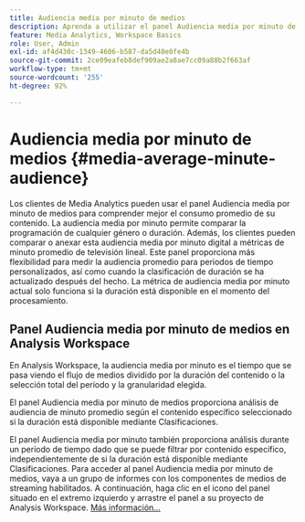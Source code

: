 ```yaml
---
title: Audiencia media por minuto de medios
description: Aprenda a utilizar el panel Audiencia media por minuto de medios para analizar la audiencia media por minuto de un contenido específico o durante un período de tiempo personalizado.
feature: Media Analytics, Workspace Basics
role: User, Admin
exl-id: af4d430c-1349-4606-b587-da5d40e0fe4b
source-git-commit: 2ce09eafeb8def909ae2a8ae7cc09a88b2f663af
workflow-type: tm+mt
source-wordcount: '255'
ht-degree: 92%

---
```


# Audiencia media por minuto de medios {#media-average-minute-audience}

Los clientes de Media Analytics pueden usar el panel Audiencia media por minuto de medios para comprender mejor el consumo promedio de su contenido. La audiencia media por minuto permite comparar la programación de cualquier género o duración. Además, los clientes pueden comparar o anexar esta audiencia media por minuto digital a métricas de minuto promedio de televisión lineal. Este panel proporciona más flexibilidad para medir la audiencia promedio para periodos de tiempo personalizados, así como cuando la clasificación de duración se ha actualizado después del hecho. La métrica de audiencia media por minuto actual solo funciona si la duración está disponible en el momento del procesamiento.

## Panel Audiencia media por minuto de medios en Analysis Workspace

En Analysis Workspace, la audiencia media por minuto es el tiempo que se pasa viendo el flujo de medios dividido por la duración del contenido o la selección total del período y la granularidad elegida.


El panel Audiencia media por minuto de medios proporciona análisis de audiencia de minuto promedio según el contenido específico seleccionado si la duración está disponible mediante Clasificaciones.

El panel Audiencia media por minuto también proporciona análisis durante un período de tiempo dado que se puede filtrar por contenido específico, independientemente de si la duración está disponible mediante Clasificaciones. Para acceder al panel Audiencia media por minuto de medios, vaya a un grupo de informes con los componentes de medios de streaming habilitados. A continuación, haga clic en el icono del panel situado en el extremo izquierdo y arrastre el panel a su proyecto de Analysis Workspace. [Más información...](https://experienceleague.adobe.com/docs/analytics/analyze/analysis-workspace/panels/average-minute-audience-panel.html?lang=es)

